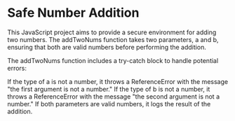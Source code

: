 # Safe Number Addition
 
 This JavaScript project aims to provide a secure environment for adding two numbers. The addTwoNums function takes two parameters, a and b, ensuring that both are valid numbers before performing the addition.

The addTwoNums function includes a try-catch block to handle potential errors:

If the type of a is not a number, it throws a ReferenceError with the message "the first argument is not a number."
If the type of b is not a number, it throws a ReferenceError with the message "the second argument is not a number."
If both parameters are valid numbers, it logs the result of the addition.